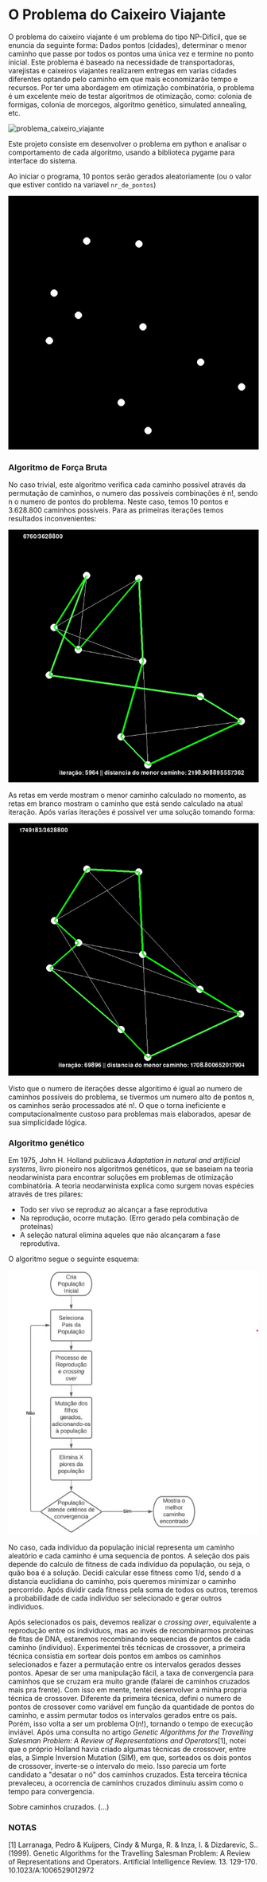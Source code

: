 # O Problema do Caixeiro Viajante

O problema do caixeiro viajante é um problema do tipo NP-Difícil, que se enuncia da seguinte forma: Dados pontos (cidades), determinar o menor caminho que passe por todos os pontos uma única vez e termine no ponto inicial. Este problema é baseado na necessidade de transportadoras, varejistas e caixeiros viajantes realizarem entregas em varias cidades diferentes optando pelo caminho em que mais economizarão tempo e recursos. Por ter uma abordagem em otimização combinatória, o problema é um excelente meio de testar algoritmos de otimização, como: colonia de formigas, colonia de morcegos, algoritmo genético, simulated annealing, etc.  


![problema_caixeiro_viajante](https://npcompletosite.files.wordpress.com/2015/11/mapa2.gif)


Este projeto consiste em desenvolver o problema em python e analisar o comportamento de cada algoritmo, usando a biblioteca pygame para interface do sistema.


Ao iniciar o programa, 10 pontos serão gerados aleatoriamente (ou o valor que estiver contido na variavel `nr_de_pontos`)

![pontos_aleatorios](/assets/images/pontos_aleatorios.jpg)

### Algoritmo de Força Bruta

No caso trivial, este algoritmo verifica cada caminho possivel através da permutação de caminhos, o numero das possiveis combinações é n!, sendo n o numero de pontos do problema. Neste caso, temos 10 pontos e 3.628.800 caminhos possiveis. Para as primeiras iterações temos resultados inconvenientes:

![primeiras_iteracoes](/assets/images/primeiras_iteracoes.jpg)

As retas em verde mostram o menor caminho calculado no momento, as retas em branco mostram o caminho que está sendo calculado na atual iteração. Após varias iterações é possivel ver uma solução tomando forma:

![ultimas_iteracoes](/assets/images/ultimas_iteracoes.jpg)

Visto que o numero de iterações desse algoritimo é igual ao numero de caminhos possiveis do problema, se tivermos um numero alto de pontos n, os caminhos serão processados até n!. O que o torna ineficiente e computacionalmente custoso para problemas mais elaborados, apesar de sua simplicidade lógica.

### Algoritmo genético

Em 1975, John H. Holland publicava *Adaptation in natural and artificial systems*, livro pioneiro nos algoritmos genéticos, que se baseiam na teoria neodarwinista para encontrar soluções em problemas de otimização combinatória. A teoria neodarwinista explica como surgem novas espécies através de tres pilares:

- Todo ser vivo se reproduz ao alcançar a fase reprodutiva
- Na reprodução, ocorre mutação. (Erro gerado pela combinação de proteínas)
- A seleção natural elimina aqueles que não alcançaram a fase reprodutiva.
    
O algoritmo segue o seguinte esquema:

![fluxograma](./assets/images/fluxogramaAG.jpg)

No caso, cada individuo da população inicial representa um caminho aleatório e cada caminho é uma sequencia de pontos. A seleção dos pais depende do calculo de fitness de cada individuo da população, ou seja, o quão boa é a solução. Decidi calcular esse fitness como 1/d, sendo d a distancia euclidiana do caminho, pois queremos minimizar o caminho percorrido. Após dividir cada fitness pela soma de todos os outros, teremos a probabilidade de cada individuo ser selecionado e gerar outros individuos. 

Após selecionados os pais, devemos realizar o *crossing over*, equivalente a reprodução entre os individuos, mas ao invés de recombinarmos proteinas de fitas de DNA, estaremos recombinando sequencias de pontos de cada caminho (individuo). Experimentei três técnicas de crossover, a primeira técnica consistia em sortear dois pontos em ambos os caminhos selecionados e fazer a permutação entre os intervalos gerados desses pontos. Apesar de ser uma manipulação fácil, a taxa de convergencia para caminhos que se cruzam era muito grande (falarei de caminhos cruzados mais pra frente). Com isso em mente, tentei desenvolver a minha propria técnica de crossover. Diferente da primeira técnica, defini o numero de pontos de crossover como variável em função da quantidade de pontos do caminho, e assim permutar todos os intervalos gerados entre os pais. Porém, isso volta a ser um problema O(n!), tornando o tempo de execução inviável. Após uma consulta no artigo *Genetic Algorithms for the Travelling Salesman Problem: A Review of Representations and Operators*[1], notei que o próprio Holland havia criado algumas técnicas de crossover, entre elas, a Simple Inversion Mutation (SIM), em que, sorteados os dois pontos de crossover, inverte-se o intervalo do meio. Isso parecia um forte candidato a "desatar o nó" dos caminhos cruzados. Esta terceira técnica prevaleceu, a ocorrencia de caminhos cruzados diminuiu assim como o tempo para convergencia.

Sobre caminhos cruzados. (...)                                                                                                                                                                                                                                                                           

### NOTAS

[1] Larranaga, Pedro & Kuijpers, Cindy & Murga, R. & Inza, I. & Dizdarevic, S.. (1999). Genetic Algorithms for the Travelling Salesman Problem: A Review of Representations and Operators. Artificial Intelligence Review. 13. 129-170. 10.1023/A:1006529012972
